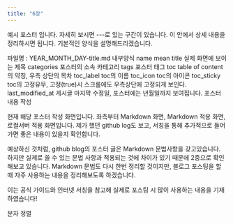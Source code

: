 ```yaml
---
title: "6장"
---
```


예시 포스터 입니다. 자세히 보시면 ---로 있는 구간이 있습니다.
이 안에서 상세 내용을 정리하시면 됩니다.
기본적인 양식을 설명해드리겠습니다.

파일명 : YEAR_MONTH_DAY-title.md
내부양식
name	mean
title	실제 화면에 보이는 제목
categories	포스터의 소속 카테고리
tags	포스터 태그
toc	table of content의 약칭, 우측 상단의 목차
toc_label	toc의 이름
toc_icon	toc의 아이콘
toc_sticky	toc의 고정유무, 고정(true)시 스크롤에도 우측상단에 고정되게 보인다.
last_modified_at	게시글 마지막 수정일, 포스터에는 년월일까지 보여집니다.
포스터 내용 작성


현재 해당 포스터 작성 화면입니다.
좌측부터 Markdown 화면, Markdown 적용 화면, 로컬서버 적용 화면입니다.
제가 했던 github log도 보고, 서칭을 통해 추가적으로 들어가면 좋은 내용이 있을지 확인합니다.

예상하신 것처럼, github blog의 포스터 글은 Markdown 문법사항을 갖고있습니다.
하지만 실제로 쓸 수 있는 문법 사항과 적용되는 것에 차이가 있기 때문에 2중으로 확인해보고 있습니다.
Markdown 문법도 다시 한번 정리할 것이지만, 블로그 포스팅을 할 때 자주 사용하는 내용을 정리해보도록 하겠습니다.

이는 공식 가이드와 인터넷 서칭을 참고해 실제로 포스팅 시 많이 사용하는 내용을 기재하였습니다!

문자 정렬
